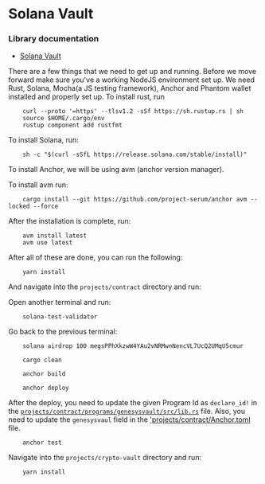 # Solana Vault

### Library documentation
- [Solana Vault](projects/crypto-vault/README.md)

There are a few things that we need to get up and running. Before we move forward make sure you've a working NodeJS environment set up. We need Rust, Solana, Mocha(a JS testing framework), Anchor and Phantom wallet installed and properly set up. To install rust, run

```shell
    curl --proto '=https' --tlsv1.2 -sSf https://sh.rustup.rs | sh
    source $HOME/.cargo/env
    rustup component add rustfmt
```

To install Solana, run:

```shell
    sh -c "$(curl -sSfL https://release.solana.com/stable/install)"
```

To install Anchor, we will be using avm (anchor version manager).

To install avm run:

```shell
    cargo install --git https://github.com/project-serum/anchor avm --locked --force
```

After the installation is complete, run:

```shell
    avm install latest
    avm use latest
```

After all of these are done, you can run the following:

```shell
    yarn install
```

And navigate into the `projects/contract` directory and run:

Open another terminal and run:

```shell
    solana-test-validator
```

Go back to the previous terminal:

```shell
    solana airdrop 100 megsPPhXkzwW4YAu2vNRMwnNencVL7UcQ2UMqU5cmur
```

```shell
    cargo clean
```

```shell
    anchor build
```

```shell
    anchor deploy
```

After the deploy, you need to update the given Program Id as `declare_id!` in the [`projects/contract/programs/genesysvault/src/lib.rs`](projects/contract/programs/genesysvault/src/lib.rs) file. Also, you need to update the `genesysvaul` field in the ['projects/contract/Anchor.toml](projects/contract/Anchor.toml) file.

```shell
    anchor test
```

Navigate into the `projects/crypto-vault` directory and run:

```shell
    yarn install
```
